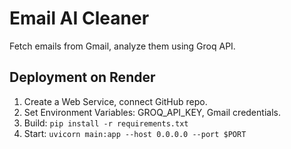 # Email AI Cleaner

Fetch emails from Gmail, analyze them using Groq API.

## Deployment on Render

1. Create a Web Service, connect GitHub repo.
2. Set Environment Variables: GROQ_API_KEY, Gmail credentials.
3. Build: `pip install -r requirements.txt`
4. Start: `uvicorn main:app --host 0.0.0.0 --port $PORT`
